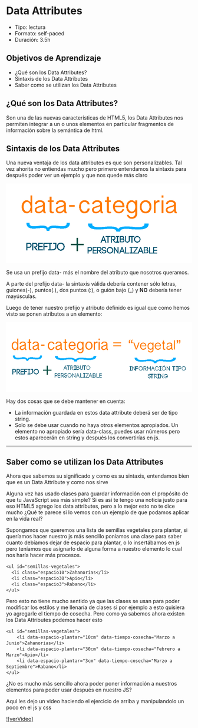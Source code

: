 # Data Attributes
   
* Tipo: lectura
* Formato: self-paced
* Duración: 3.5h

## Objetivos de Aprendizaje

* ¿Qué son los Data Attributes?
* Sintaxis de los Data Attributes
* Saber como se utilizan los Data Attributes


## ¿Qué son los Data Attributes?

Son una de las nuevas características de HTML5, los Data Attributes nos permiten integrar a un o unos elementos en particular fragmentos de información sobre la semántica de html.

## Sintaxis de los Data Attributes

Una nueva ventaja de los data attributes es que son personalizables. Tal vez ahorita no entiendas mucho pero primero entendamos la sintaxis para después poder ver un ejemplo y que nos quede más claro

![sintaxis](img-data-attributes/sitaxis-data-attributes.gif)

Se usa un prefijo data- más el nombre del atributo que nosotros queramos.

A parte del prefijo data- la sintaxis válida debería contener sólo letras, guiones(-), puntos(.), dos puntos (:), o guión bajo (_) y **NO** debería tener mayúsculas.

Luego de tener nuestro prefijo y atributo definido es igual que como hemos visto se ponen atributos a un elemento: 

![valor-data](img-data-attributes/valor-data-attribute.gif)

Hay dos cosas que se debe mantener en cuenta:
 * La información guardada en estos data attribute deberá ser de tipo string.
 * Solo se debe usar cuando no haya otros elementos apropiados. Un elemento no apropiado sería data-class, puedes usar números  pero estos aparecerán en string y después los convertirías en js.

----
## Saber como se utilizan los Data Attributes

Ahora que sabemos su significado y como es su sintaxis, entendamos bien que es un Data Attribute y como nos sirve

Alguna vez has usado clases para guardar información con el propósito de que tu JavaScript sea más simple? Si es así te tengo una noticia justo para eso HTML5 agrego los data attributes, pero a lo mejor esto no te dice mucho ¿Qué te parece si lo vemos con un ejemplo de que podamos aplicar en la vida real?

Supongamos que queremos una lista de semillas vegetales para plantar, si queríamos hacer nuestro js más sencillo poníamos una clase para saber cuanto debíamos dejar de espacio para plantar, o lo insertábamos en js pero teníamos que asignarlo de alguna forma a nuestro elemento lo cual nos haría hacer más procesos.

    <ul id="semillas-vegetales">
      <li class="espacio10">Zahanorias</li>
      <li class="espacio30">Apio</li>
      <li class="espacio3">Rabano</li>
    </ul>
    
Pero esto no tiene mucho sentido ya que las clases se usan para poder modificar los estilos y me llenaría de clases si por ejemplo a esto quisiera yo agregarle el tiempo de cosecha. Pero como ya sabemos ahora existen los Data Attributes podemos hacer esto

    <ul id="semillas-vegetales">
        <li data-espacio-plantar="10cm" data-tiempo-cosecha="Marzo a Junio">Zahanorias</li>
        <li data-espacio-plantar="30cm" data-tiempo-cosecha="Febrero a Marzo">Apio</li>
        <li data-espacio-plantar="3cm" data-tiempo-cosecha="Marzo a Septiembre">Rabano</li>
    </ul>
    
¿No es mucho más sencillo ahora poder poner información a nuestros elementos para poder usar después en nuestro JS?

Aqui les dejo un video haciendo el ejercicio de arriba y manipulandolo un poco en el js y css

[![verVideo]](https://youtu.be/cKlua9dbFYk)
